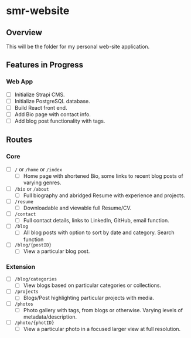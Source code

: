 # smr-website

## Overview

This will be the folder for my personal web-site application.

## Features in Progress

### Web App

- [ ] Initialize Strapi CMS.
- [ ] Initialize PostgreSQL database.
- [ ] Build React front end.
- [ ] Add Bio page with contact info.
- [ ] Add blog post functionality with tags.

## Routes

### Core

- [ ] `/` or `/home` or `/index`
  - [ ] Home page with shortened Bio, some links to recent blog posts of varying genres.
- [ ] `/bio` or `/about`
  - [ ] Full biography and abridged Resume with experience and projects.
- [ ] `/resume`
  - [ ] Downloadable and viewable full Resume/CV.
- [ ] `/contact`
  - [ ] Full contact details, links to LinkedIn, GitHub, email function.
- [ ] `/blog`
  - [ ] All blog posts with option to sort by date and category. Search function
- [ ] `/blog/{postID}`
  - [ ] View a particular blog post.

### Extension

- [ ] `/blog/categories`
  - [ ] View blogs based on particular categories or collections.

- [ ] `/projects`
  - [ ] Blogs/Post highlighting particular projects with media.

- [ ] `/photos`
  - [ ] Photo gallery with tags, from blogs or otherwise. Varying levels of metadata/description.

- [ ] `/photo/{photID}`
  - [ ] View a particular photo in a focused larger view at full resolution.
